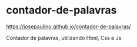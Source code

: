 # contador-de-palavras
https://josepaulino.github.io/contador-de-palavras/

Contador de palavras, utilizando Html, Css e Js 

